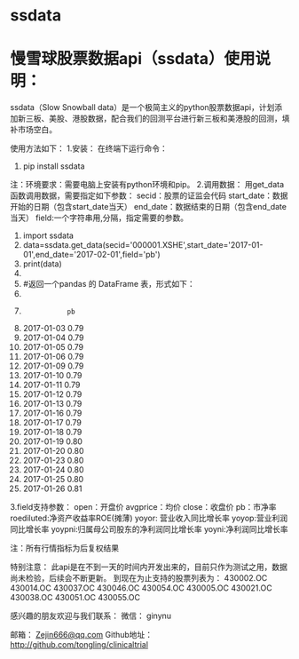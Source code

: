 # ssdata
慢雪球股票数据api（ssdata）使用说明：
===

ssdata（Slow Snowball data）是一个极简主义的python股票数据api，计划添加新三板、美股、港股数据，配合我们的回测平台进行新三板和美港股的回测，填补市场空白。

使用方法如下：
1.安装：
在终端下运行命令：

1.	pip install ssdata  

注：环境要求：需要电脑上安装有python环境和pip。
2.调用数据：
用get_data函数调用数据，需要指定如下参数：
secid：股票的证监会代码
start_date：数据开始的日期（包含start_date当天）
end_date：数据结束的日期（包含end_date当天）
field:一个字符串用,分隔，指定需要的参数。


1.	import ssdata  
2.	data=ssdata.get_data(secid='000001.XSHE',start_date='2017-01-01',end_date='2017-02-01',field='pb')  
3.	print(data)  
4.	  
5.	#返回一个pandas 的 DataFrame 表，形式如下：  
6.	  
7.	              pb  
8.	2017-01-03  0.79  
9.	2017-01-04  0.79  
10.	2017-01-05  0.79  
11.	2017-01-06  0.79  
12.	2017-01-09  0.79  
13.	2017-01-10  0.79  
14.	2017-01-11  0.79  
15.	2017-01-12  0.79  
16.	2017-01-13  0.79  
17.	2017-01-16  0.79  
18.	2017-01-17  0.79  
19.	2017-01-18  0.79  
20.	2017-01-19  0.80  
21.	2017-01-20  0.80  
22.	2017-01-23  0.80  
23.	2017-01-24  0.80  
24.	2017-01-25  0.80  
25.	2017-01-26  0.81  


3.field支持参数：
open：开盘价
avgprice：均价
close：收盘价
pb：市净率
roediluted:净资产收益率ROE(摊薄)
yoyor: 营业收入同比增长率
yoyop:营业利润同比增长率
yoypni:归属母公司股东的净利润同比增长率
yoyni:净利润同比增长率

注：所有行情指标为后复权结果

特别注意：
此api是在不到一天的时间内开发出来的，目前只作为测试之用，数据尚未检验，后续会不断更新。
到现在为止支持的股票列表为：
430002.OC
430014.OC
430037.OC
430046.OC
430054.OC
430005.OC
430021.OC
430038.OC
430051.OC
430055.OC

感兴趣的朋友欢迎与我们联系：
微信：
ginynu
 
邮箱：
Zejin666@qq.com
Github地址：
http://github.com/tongling/clinicaltrial

